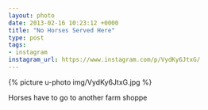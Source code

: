 ```yaml
---
layout: photo
date: 2013-02-16 10:23:12 +0000
title: "No Horses Served Here"
type: post
tags:
- instagram
instagram_url: https://www.instagram.com/p/VydKy6JtxG/
---
```


{% picture u-photo img/VydKy6JtxG.jpg %}

Horses have to go to another farm shoppe
